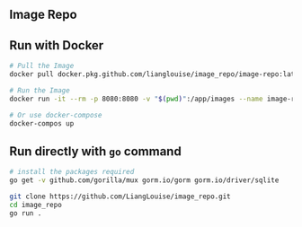 Image Repo
----

## Run with Docker

```bash
# Pull the Image
docker pull docker.pkg.github.com/lianglouise/image_repo/image-repo:latest

# Run the Image
docker run -it --rm -p 8080:8080 -v "$(pwd)":/app/images --name image-repo image-repo

# Or use docker-compose
docker-compos up
```

## Run directly with `go` command

```bash
# install the packages required
go get -v github.com/gorilla/mux gorm.io/gorm gorm.io/driver/sqlite

git clone https://github.com/LiangLouise/image_repo.git
cd image_repo
go run .
```  
